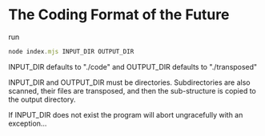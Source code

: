 # The Coding Format of the Future

run

```javascript
node index.mjs INPUT_DIR OUTPUT_DIR
```

INPUT_DIR defaults to "./code"
and OUTPUT_DIR defaults to "./transposed"

INPUT_DIR and OUTPUT_DIR must be directories. Subdirectories are also scanned, their files are transposed, and then the sub-structure is copied to the output directory.

If INPUT_DIR does not exist the program will abort ungracefully with an exception...

